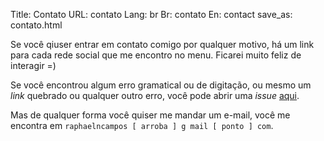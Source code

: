 Title: Contato
URL: contato
Lang: br
Br: contato
En: contact
save_as: contato.html

Se você qiuser entrar em contato comigo por qualquer motivo, há um link para cada rede social que me encontro no menu. Ficarei muito feliz de interagir =)

Se você encontrou algum erro gramatical ou de digitação, ou mesmo um *link* quebrado ou qualquer outro erro, você pode abrir uma *issue* [aqui](https://github.com/raphaelncampos/raphaelncampos.github.io-src/issues).

Mas de qualquer forma você quiser me mandar um e-mail, você me encontra em `raphaelncampos [ arroba ] g mail [ ponto ] com`.